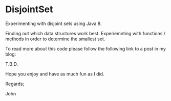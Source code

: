 # DisjointSet
Experimenting with disjoint sets using Java 8.

Finding out which data structures work best.
Experiemnting with functions / methods in order to determine the smallest set.

To read more about this code please follow the following link to a post in my blog:

T.B.D.

Hope you enjoy and have as much fun as I did.

Regards;

John
